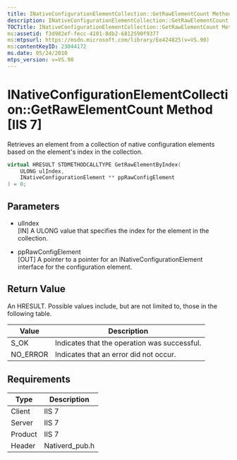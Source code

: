 ```yaml
---
title: INativeConfigurationElementCollection::GetRawElementCount Method [IIS 7]
description: INativeConfigurationElementCollection::GetRawElementCount Method retrieves an element from a collection of native configuration elements based on the element's index in the collection.
TOCTitle: INativeConfigurationElementCollection::GetRawElementCount Method
ms:assetid: f3d982ef-fecc-4101-8db2-6812590f9377
ms:mtpsurl: https://msdn.microsoft.com/library/Ee424825(v=VS.90)
ms:contentKeyID: 23044172
ms.date: 05/24/2010
mtps_version: v=VS.90
---
```


# INativeConfigurationElementCollection::GetRawElementCount Method \[IIS 7\]

Retrieves an element from a collection of native configuration elements based on the element's index in the collection.

```cpp
virtual HRESULT STDMETHODCALLTYPE GetRawElementByIndex(
    ULONG ulIndex,
    INativeConfigurationElement ** ppRawConfigElement
) = 0;
```

## Parameters

  - ulIndex  
    \[IN\] A ULONG value that specifies the index for the element in the collection.

  - ppRawConfigElement  
    \[OUT\] A pointer to a pointer for an INativeConfigurationElement interface for the configuration element.

## Return Value

An HRESULT. Possible values include, but are not limited to, those in the following table.

| Value | Description |
| --- | --- |
| S_OK | Indicates that the operation was successful. |
| NO_ERROR | Indicates that an error did not occur. |

## Requirements

| Type | Description |
| --- | --- |
| Client | IIS 7 |
| Server | IIS 7 |
| Product | IIS 7 |
| Header | Nativerd_pub.h |

